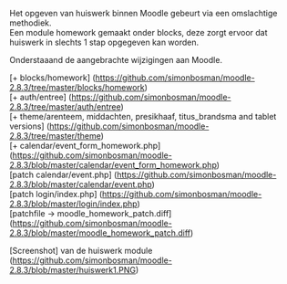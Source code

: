 Het opgeven van huiswerk binnen Moodle gebeurt via een omslachtige methodiek.<br>
Een module homework gemaakt onder blocks, deze zorgt ervoor dat huiswerk in slechts 1 stap opgegeven kan worden.

Onderstaaand de aangebrachte wijzigingen aan Moodle.

[+ blocks/homework] (https://github.com/simonbosman/moodle-2.8.3/tree/master/blocks/homework)<br>
[+ auth/entree] (https://github.com/simonbosman/moodle-2.8.3/tree/master/auth/entree)<br>
[+ theme/arenteem, middachten, presikhaaf, titus_brandsma and tablet versions] (https://github.com/simonbosman/moodle-2.8.3/tree/master/theme)<br>
[+ calendar/event_form_homework.php] (https://github.com/simonbosman/moodle-2.8.3/blob/master/calendar/event_form_homework.php)<br>
[patch calendar/event.php] (https://github.com/simonbosman/moodle-2.8.3/blob/master/calendar/event.php)<br> 
[patch login/index.php] (https://github.com/simonbosman/moodle-2.8.3/blob/master/login/index.php)<br>
[patchfile -> moodle_homework_patch.diff] (https://github.com/simonbosman/moodle-2.8.3/blob/master/moodle_homework_patch.diff)

[Screenshot] van de huiswerk module (https://github.com/simonbosman/moodle-2.8.3/blob/master/huiswerk1.PNG)

